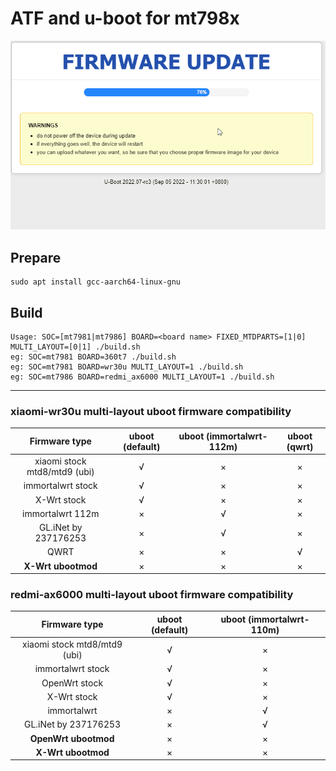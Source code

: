 # ATF and u-boot for mt798x

![](/u-boot.gif)

## Prepare

```
sudo apt install gcc-aarch64-linux-gnu
```

## Build
```
Usage: SOC=[mt7981|mt7986] BOARD=<board name> FIXED_MTDPARTS=[1|0] MULTI_LAYOUT=[0|1] ./build.sh
eg: SOC=mt7981 BOARD=360t7 ./build.sh
eg: SOC=mt7981 BOARD=wr30u MULTI_LAYOUT=1 ./build.sh
eg: SOC=mt7986 BOARD=redmi_ax6000 MULTI_LAYOUT=1 ./build.sh
```

---

### xiaomi-wr30u multi-layout uboot firmware compatibility
|Firmware type|uboot (default)|uboot (immortalwrt-112m)|uboot (qwrt)|
|:----:|:----:|:----:|:----:|
|xiaomi stock mtd8/mtd9 (ubi)|√|×|×|
|immortalwrt stock|√|×|×|
|X-Wrt stock|√|×|×|
|immortalwrt 112m|×|√|×|
|GL.iNet by 237176253|×|√|×|
|QWRT|×|×|√|
|**X-Wrt ubootmod**|×|×|×|

### redmi-ax6000 multi-layout uboot firmware compatibility
|Firmware type|uboot (default)|uboot (immortalwrt-110m)|
|:----:|:----:|:----:|
|xiaomi stock mtd8/mtd9 (ubi)|√|×|
|immortalwrt stock|√|×|
|OpenWrt stock|√|×|
|X-Wrt stock|√|×|
|immortalwrt|×|√|
|GL.iNet by 237176253|×|√|
|**OpenWrt ubootmod**|×|×|×|
|**X-Wrt ubootmod**|×|×|×|
